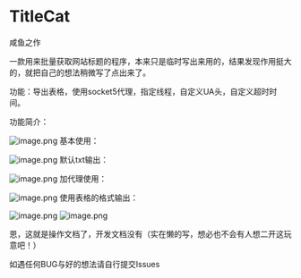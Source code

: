 # TitleCat

咸鱼之作

  一款用来批量获取网站标题的程序，本来只是临时写出来用的，结果发现作用挺大的，就把自己的想法稍微写了点出来了。

功能：导出表格，使用socket5代理，指定线程，自定义UA头，自定义超时时间。

功能简介： 

![image.png](https://i.loli.net/2021/01/08/2hJUNspfX7QDkWB.png)
基本使用： 

![image.png](https://i.loli.net/2021/01/08/9Jz8U7FWXvwbsZ1.png)
默认txt输出： 
 
![image.png](https://i.loli.net/2021/01/08/7G43YcbAnRWJdIh.png)
加代理使用： 
 
![image.png](https://i.loli.net/2021/01/08/VL4zBXCyOrpdTSo.png)
使用表格的格式输出： 
 
![image.png](https://i.loli.net/2021/01/08/f41dcbrxneJOW6t.png)
![image.png](https://i.loli.net/2021/01/08/IxfeZVQcbWXls46.png)



恩，这就是操作文档了，开发文档没有（实在懒的写，想必也不会有人想二开这玩意吧！）

如遇任何BUG与好的想法请自行提交Issues

